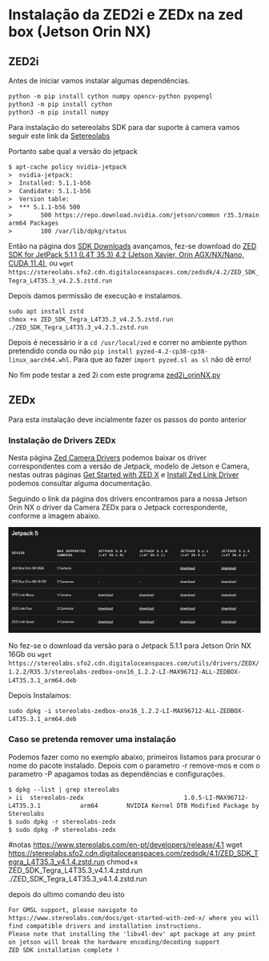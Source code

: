 # Instalação da ZED2i e ZEDx na zed box (Jetson Orin NX)
## ZED2i
Antes de iniciar vamos instalar algumas dependências.
```shell
python -m pip install cython numpy opencv-python pyopengl
python3 -m pip install cython
python3 -m pip install numpy
```

Para instalação do setereolabs SDK  para dar suporte á camera vamos seguir este link da [Setereolabs](https://www-stereolabs-com.translate.goog/docs/get-started-with-zed-box-orin-nx/installation?_x_tr_sl=en&_x_tr_tl=pt-PT&_x_tr_hl=pt-PT&_x_tr_pto=wapp)

Portanto sabe qual a versão do jetpack
``` shell
$ apt-cache policy nvidia-jetpack
>  nvidia-jetpack:
>  Installed: 5.1.1-b56
>  Candidate: 5.1.1-b56
>  Version table:
>  *** 5.1.1-b56 500
>        500 https://repo.download.nvidia.com/jetson/common r35.3/main arm64 Packages
>        100 /var/lib/dpkg/status
```
Então na página dos [SDK Downloads](https://www.stereolabs.com/en-pt/developers/release) avançamos, fez-se download do [ZED SDK for JetPack 5.1.1 (L4T 35.3) 4.2 (Jetson Xavier, Orin AGX/NX/Nano, CUDA 11.4)](https://stereolabs.sfo2.cdn.digitaloceanspaces.com/zedsdk/4.2/ZED_SDK_Tegra_L4T35.3_v4.2.5.zstd.run), ou `wget https://stereolabs.sfo2.cdn.digitaloceanspaces.com/zedsdk/4.2/ZED_SDK_Tegra_L4T35.3_v4.2.5.zstd.run`

Depois damos permissão de execução e instalamos.
``` shell
sudo apt install zstd
chmox +x ZED_SDK_Tegra_L4T35.3_v4.2.5.zstd.run
./ZED_SDK_Tegra_L4T35.3_v4.2.5.zstd.run
```
Depois é necessário ir a `cd /usr/local/zed` e correr no ambiente python pretendido conda ou não `pip install pyzed-4.2-cp38-cp38-linux_aarch64.whl`. Para que ao fazer `import pyzed.sl as sl` não dê erro!

No fim pode testar a zed 2i com este programa [zed2i_orinNX.py](./zed2i_orinNX.py)

## ZEDx
Para esta instalação deve incialmente fazer os passos do ponto anterior

### Instalação de Drivers ZEDx

Nesta página [Zed Camera Drivers](https://www.stereolabs.com/en-pt/developers/drivers) podemos baixar os driver correspondentes com a versão de Jetpack, modelo de Jetson e Camera, nestas outras páginas [Get Started with ZED X](https://www.stereolabs.com/docs/get-started-with-zed-x#setting-up-your-system-for-zed-x) e [Install Zed Link Driver](https://www.stereolabs.com/docs/get-started-with-zed-link/install-the-drivers) podemos consultar alguma documentação.

Seguindo o link da página dos drivers encontramos para a nossa Jetson Orin NX o driver da Camera ZEDx para o Jetpack correspondente, conforme a imagem abaixo.

<div align="center">
  <img src="./img/Zedx_drivers.jpg" width="650" />
</div>

No fez-se o download da versão para o Jetpack 5.1.1 para Jetson Orin NX 16Gb ou `wget https://stereolabs.sfo2.cdn.digitaloceanspaces.com/utils/drivers/ZEDX/1.2.2/R35.3/stereolabs-zedbox-onx16_1.2.2-LI-MAX96712-ALL-ZEDBOX-L4T35.3.1_arm64.deb`

Depois Instalamos: 
```shell
sudo dpkg -i stereolabs-zedbox-onx16_1.2.2-LI-MAX96712-ALL-ZEDBOX-L4T35.3.1_arm64.deb
```
### Caso se pretenda remover uma instalação 

Podemos fazer como no exemplo abaixo, primeiros listamos para procurar o nome do pacote instalado. Depois com o parametro -r remove-mos e com o parametro -P apagamos todas as dependências e configurações.
```shell
$ dpkg --list | grep stereolabs
> ii  stereolabs-zedx                            1.0.5-LI-MAX96712-L4T35.3.1           arm64        NVIDIA Kernel DTB Modified Package by Stereolabs
$ sudo dpkg -r stereolabs-zedx
$ sudo dpkg -P stereolabs-zedx
```

#notas
https://www.stereolabs.com/en-pt/developers/release/4.1
wget https://stereolabs.sfo2.cdn.digitaloceanspaces.com/zedsdk/4.1/ZED_SDK_Tegra_L4T35.3_v4.1.4.zstd.run
chmod+x ZED_SDK_Tegra_L4T35.3_v4.1.4.zstd.run
./ZED_SDK_Tegra_L4T35.3_v4.1.4.zstd.run

depois do ultimo comando deu isto
```shell
For GMSL support, please navigate to https://www.stereolabs.com/docs/get-started-with-zed-x/ where you will find compatible drivers and installation instructions.
Please note that installing the 'libv4l-dev' apt package at any point on jetson will break the hardware encoding/decoding support
ZED SDK installation complete !
```
